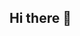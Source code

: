 ## Hi there 👋

<!--

**Here are some ideas to get you started:**

🙋‍♀️ We are the Wheeling Hgih School Computer Science Developer Club
🍿 Come to Room **LC1** after school on **Monday** and **Wednesday**.
-->
